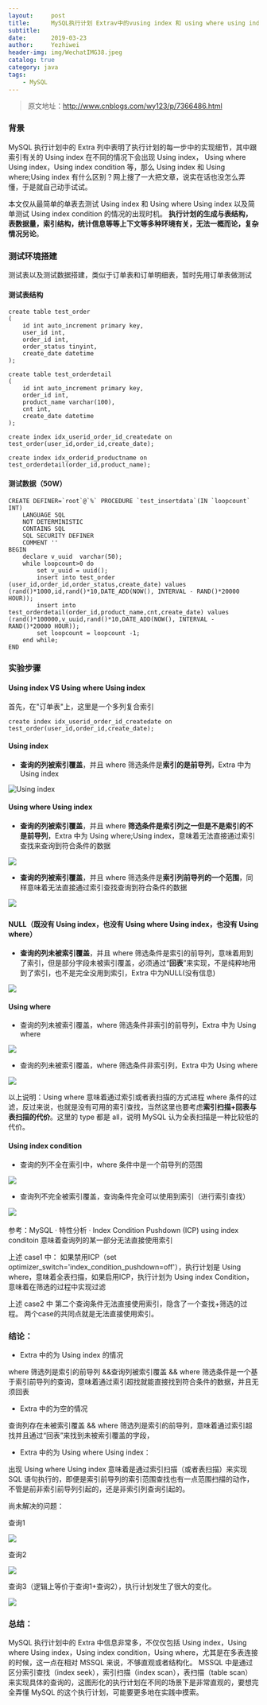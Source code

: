 ```yaml
---
layout:     post
title:      MySQL执行计划 Extrav中的vusing index 和 using where using index 的区别
subtitle:   
date:       2019-03-23
author:     Yezhiwei
header-img: img/WechatIMG38.jpeg
catalog: true
category: java
tags:
    - MySQL
---
```


> 原文地址：http://www.cnblogs.com/wy123/p/7366486.html 

### 背景

MySQL 执行计划中的 Extra 列中表明了执行计划的每一步中的实现细节，其中跟索引有关的 Using index 在不同的情况下会出现 Using index， Using where Using index，Using index condition 等，那么 Using index 和 Using where;Using index 有什么区别？网上搜了一大把文章，说实在话也没怎么弄懂，于是就自己动手试试。


本文仅从最简单的单表去测试 Using index 和 Using where Using index 以及简单测试 Using index condition 的情况的出现时机。
**执行计划的生成与表结构，表数据量，索引结构，统计信息等等上下文等多种环境有关，无法一概而论，复杂情况另论**。
 

### 测试环境搭建

测试表以及测试数据搭建，类似于订单表和订单明细表，暂时先用订单表做测试

#### 测试表结构

```
create table test_order
(
    id int auto_increment primary key,
    user_id int,
    order_id int,
    order_status tinyint,
    create_date datetime
);

create table test_orderdetail
(
    id int auto_increment primary key,
    order_id int,
    product_name varchar(100),
    cnt int,
    create_date datetime
);

create index idx_userid_order_id_createdate on test_order(user_id,order_id,create_date);

create index idx_orderid_productname on test_orderdetail(order_id,product_name);

```

#### 测试数据（50W）

```
CREATE DEFINER=`root`@`%` PROCEDURE `test_insertdata`(IN `loopcount` INT)
    LANGUAGE SQL
    NOT DETERMINISTIC
    CONTAINS SQL
    SQL SECURITY DEFINER
    COMMENT ''
BEGIN
    declare v_uuid  varchar(50);
    while loopcount>0 do
        set v_uuid = uuid();
        insert into test_order (user_id,order_id,order_status,create_date) values (rand()*1000,id,rand()*10,DATE_ADD(NOW(), INTERVAL - RAND()*20000 HOUR));
        insert into test_orderdetail(order_id,product_name,cnt,create_date) values (rand()*100000,v_uuid,rand()*10,DATE_ADD(NOW(), INTERVAL - RAND()*20000 HOUR));
        set loopcount = loopcount -1;
    end while;
END
```

### 实验步骤

#### Using index VS Using where Using index

首先，在"订单表"上，这里是一个多列复合索引

```
create index idx_userid_order_id_createdate on test_order(user_id,order_id,create_date);
```


#### Using index 

* **查询的列被索引覆盖**，并且 where 筛选条件是**索引的是前导列**，Extra 中为 Using index

![Using index](https://ws3.sinaimg.cn/large/006tKfTcly1g1bfgvzxqxj30uv04sglk.jpg)

#### Using where Using index

* **查询的列被索引覆盖**，并且 where **筛选条件是索引列之一但是不是索引的不是前导列**，Extra 中为 Using where;Using index，意味着无法直接通过索引查找来查询到符合条件的数据

![](https://ws2.sinaimg.cn/large/006tKfTcly1g1bhprbnd6j30u604zq2w.jpg)

* **查询的列被索引覆盖**，并且 where 筛选条件是**索引列前导列的一个范围**，同样意味着无法直接通过索引查找查询到符合条件的数据

![](https://ws4.sinaimg.cn/large/006tKfTcly1g1bhq5zv8fj30vt04pt8o.jpg) 　　

#### NULL（既没有 Using index，也没有 Using where Using index，也没有 Using where）

* **查询的列未被索引覆盖**，并且 where 筛选条件是索引的前导列，意味着用到了索引，但是部分字段未被索引覆盖，必须通过“**回表**”来实现，不是纯粹地用到了索引，也不是完全没用到索引，Extra 中为NULL(没有信息)

![](https://ws1.sinaimg.cn/large/006tKfTcly1g1bht44949j30to04q3yg.jpg)

#### Using where

* 查询的列未被索引覆盖，where 筛选条件非索引的前导列，Extra 中为 Using where

![](https://ws1.sinaimg.cn/large/006tKfTcly1g1bhtm0alij30qf04u747.jpg)

* 查询的列未被索引覆盖，where 筛选条件非索引列，Extra 中为 Using where

![](https://ws3.sinaimg.cn/large/006tKfTcly1g1bhtvc4prj30vt04pt8o.jpg)

以上说明：Using where 意味着通过索引或者表扫描的方式进程 where 条件的过滤，反过来说，也就是没有可用的索引查找，当然这里也要考虑**索引扫描+回表与表扫描的代价**。这里的 type 都是 all，说明 MySQL 认为全表扫描是一种比较低的代价。

#### Using index condition

* 查询的列不全在索引中，where 条件中是一个前导列的范围

![](https://ws1.sinaimg.cn/large/006tKfTcly1g1bhu9sbb6j30zv05jgll.jpg)

* 查询列不完全被索引覆盖，查询条件完全可以使用到索引（进行索引查找）

![](https://ws1.sinaimg.cn/large/006tKfTcly1g1bhuid8f3j30vt04pt8o.jpg)　　

参考：MySQL · 特性分析 · Index Condition Pushdown (ICP)
using index conditoin 意味着查询列的某一部分无法直接使用索引

上述 case1 中：
如果禁用ICP（set optimizer_switch='index_condition_pushdown=off'），执行计划是 Using where，意味着全表扫描，如果启用ICP，执行计划为 Using index Condition，意味着在筛选的过程中实现过滤

上述 case2 中
第二个查询条件无法直接使用索引，隐含了一个查找+筛选的过程。
两个case的共同点就是无法直接使用索引。

### 结论：

* Extra 中的为 Using index 的情况

where 筛选列是索引的前导列 &&查询列被索引覆盖 && where 筛选条件是一个基于索引前导列的查询，意味着通过索引超找就能直接找到符合条件的数据，并且无须回表

* Extra 中的为空的情况

查询列存在未被索引覆盖 && where 筛选列是索引的前导列，意味着通过索引超找并且通过“回表”来找到未被索引覆盖的字段，

* Extra 中的为 Using where Using index： 

出现 Using where Using index 意味着是通过索引扫描（或者表扫描）来实现 SQL 语句执行的，即便是索引前导列的索引范围查找也有一点范围扫描的动作，不管是前非索引前导列引起的，还是非索引列查询引起的。

尚未解决的问题：

查询1

![](https://ws2.sinaimg.cn/large/006tKfTcly1g1bhw58d38j30tn03v0sm.jpg)

查询2

![](https://ws2.sinaimg.cn/large/006tKfTcly1g1bhwdgfcwj30tk030a9y.jpg)

查询3（逻辑上等价于查询1+查询2），执行计划发生了很大的变化。

![](https://ws4.sinaimg.cn/large/006tKfTcly1g1bhwwytkgj30vn04jwef.jpg)

### 总结：

MySQL 执行计划中的 Extra 中信息非常多，不仅仅包括 Using index，Using where Using index，Using index condition，Using where，尤其是在多表连接的时候，这一点在相对 MSSQL 来说，不够直观或者结构化。
MSSQL 中是通过区分索引查找（index seek），索引扫描（index scan），表扫描（table scan）来实现具体的查询的，这图形化的执行计划在不同的场景下是非常直观的，要想完全弄懂 MySQL 的这个执行计划，可能要更多地在实践中摸索。










